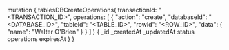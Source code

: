 mutation {
    tablesDBCreateOperations(
        transactionId: "<TRANSACTION_ID>",
        operations: [
	    {
	        "action": "create",
	        "databaseId": "<DATABASE_ID>",
	        "tableId": "<TABLE_ID>",
	        "rowId": "<ROW_ID>",
	        "data": {
	            "name": "Walter O'Brien"
	        }
	    }
	]
    ) {
        _id
        _createdAt
        _updatedAt
        status
        operations
        expiresAt
    }
}
